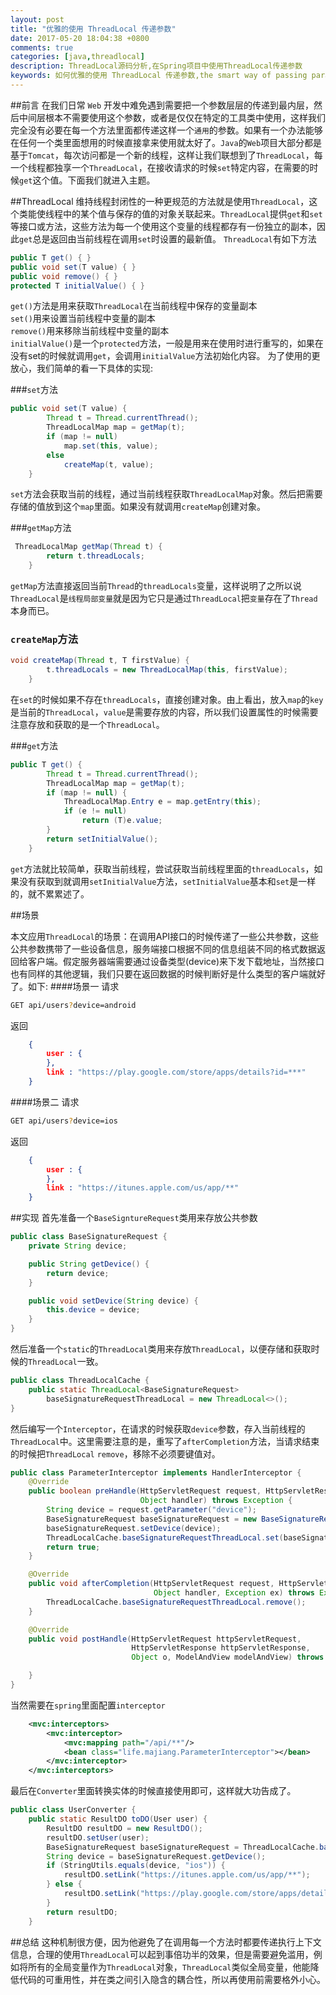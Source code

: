 ```yaml
---
layout: post
title: "优雅的使用 ThreadLocal 传递参数"
date: 2017-05-20 18:04:38 +0800
comments: true
categories: [java,threadlocal]
description: ThreadLocal源码分析,在Spring项目中使用ThreadLocal传递参数
keywords: 如何优雅的使用 ThreadLocal 传递参数,the smart way of passing parameter by threadlocal,巧妙使用ThreadLocal,使用ThreadLocal传递参数,ThreadLocal使用,ThreadLocal使用详解,ThreadLocal原理,ThreadLocal分析,ThreadLocal的使用场景
---
```

##前言
在我们日常 `Web` 开发中难免遇到需要把一个参数层层的传递到最内层，然后中间层根本不需要使用这个参数，或者是仅仅在特定的工具类中使用，这样我们完全没有必要在每一个方法里面都传递这样一个`通用`的参数。如果有一个办法能够在任何一个类里面想用的时候直接拿来使用就太好了。`Java`的`Web`项目大部分都是基于`Tomcat`，每次访问都是一个新的线程，这样让我们联想到了`ThreadLocal`，每一个线程都独享一个`ThreadLocal`，在接收请求的时候`set`特定内容，在需要的时候`get`这个值。下面我们就进入主题。
<!-- more -->
##ThreadLocal
维持线程封闭性的一种更规范的方法就是使用`ThreadLocal`，这个类能使线程中的某个值与保存的值的对象关联起来。`ThreadLocal`提供`get`和`set`等接口或方法，这些方法为每一个使用这个变量的线程都存有一份独立的副本，因此`get`总是返回由当前线程在调用`set`时设置的最新值。
`ThreadLocal`有如下方法
```java
public T get() { }
public void set(T value) { }
public void remove() { }
protected T initialValue() { }
```
`get()`方法是用来获取`ThreadLocal`在当前线程中保存的变量副本  
`set()`用来设置当前线程中变量的副本  
`remove()`用来移除当前线程中变量的副本   
`initialValue()`是一个`protected`方法，一般是用来在使用时进行重写的，如果在没有set的时候就调用`get`，会调用`initialValue`方法初始化内容。
为了使用的更放心，我们简单的看一下具体的实现:

###`set`方法
```java ThreadLocal.java
public void set(T value) {
        Thread t = Thread.currentThread();
        ThreadLocalMap map = getMap(t);
        if (map != null)
            map.set(this, value);
        else
            createMap(t, value);
    }
```
`set`方法会获取当前的线程，通过当前线程获取`ThreadLocalMap`对象。然后把需要存储的值放到这个`map`里面。如果没有就调用`createMap`创建对象。

###`getMap`方法
```java ThreadLocal.java
 ThreadLocalMap getMap(Thread t) {
        return t.threadLocals;
    }
```
`getMap`方法直接返回当前`Thread`的`threadLocals`变量，这样说明了之所以说`ThreadLocal`是`线程局部变量`就是因为它只是通过`ThreadLocal`把`变量`存在了`Thread`本身而已。

### `createMap`方法
```java ThreadLocal.java
void createMap(Thread t, T firstValue) {
        t.threadLocals = new ThreadLocalMap(this, firstValue);
    }
```
在`set`的时候如果不存在`threadLocals`，直接创建对象。由上看出，放入`map`的`key`是当前的`ThreadLocal`，`value`是需要存放的内容，所以我们设置属性的时候需要注意存放和获取的是一个`ThreadLocal`。

###`get`方法
```java ThreadLocal.java
public T get() {
        Thread t = Thread.currentThread();
        ThreadLocalMap map = getMap(t);
        if (map != null) {
            ThreadLocalMap.Entry e = map.getEntry(this);
            if (e != null)
                return (T)e.value;
        }
        return setInitialValue();
    }
```
`get`方法就比较简单，获取当前线程，尝试获取当前线程里面的`threadLocals`，如果没有获取到就调用`setInitialValue`方法，`setInitialValue`基本和`set`是一样的，就不累累述了。

##场景

本文应用`ThreadLocal`的场景：在调用API接口的时候传递了一些公共参数，这些公共参数携带了一些设备信息，服务端接口根据不同的信息组装不同的格式数据返回给客户端。假定服务器端需要通过设备类型(device)来下发下载地址，当然接口也有同样的其他逻辑，我们只要在返回数据的时候判断好是什么类型的客户端就好了。如下:
####场景一
请求
```sh
GET api/users?device=android
```
返回
```JSON
	{
		user : {		
		},
		link : "https://play.google.com/store/apps/details?id=***"
	}
```
####场景二
请求
```sh
GET api/users?device=ios
```
返回
```JSON
	{
		user : {	
		},
		link : "https://itunes.apple.com/us/app/**"
	}
```
##实现
首先准备一个`BaseSigntureRequest`类用来存放公共参数
```java BaseSignatureRequest.java
public class BaseSignatureRequest {
    private String device;

    public String getDevice() {
        return device;
    }

    public void setDevice(String device) {
        this.device = device;
    }
}
```
然后准备一个`static`的`ThreadLocal`类用来存放`ThreadLocal`，以便存储和获取时候的`ThreadLocal`一致。
```java ThreadLocalCache.java
public class ThreadLocalCache {
    public static ThreadLocal<BaseSignatureRequest> 
    	baseSignatureRequestThreadLocal = new ThreadLocal<>();
}
```
然后编写一个`Interceptor`，在请求的时候获取`device`参数，存入当前线程的`ThreadLocal`中。这里需要注意的是，重写了`afterCompletion`方法，当请求结束的时候把`ThreadLocal` `remove`，移除不必须要键值对。
```java ParameterInterceptor.java
public class ParameterInterceptor implements HandlerInterceptor {
    @Override
    public boolean preHandle(HttpServletRequest request, HttpServletResponse response,
                             Object handler) throws Exception {
        String device = request.getParameter("device");
        BaseSignatureRequest baseSignatureRequest = new BaseSignatureRequest();
        baseSignatureRequest.setDevice(device);
        ThreadLocalCache.baseSignatureRequestThreadLocal.set(baseSignatureRequest);
        return true;
    }

    @Override
    public void afterCompletion(HttpServletRequest request, HttpServletResponse response,
                                Object handler, Exception ex) throws Exception {
        ThreadLocalCache.baseSignatureRequestThreadLocal.remove();
    }

    @Override
    public void postHandle(HttpServletRequest httpServletRequest,
                           HttpServletResponse httpServletResponse, 
                           Object o, ModelAndView modelAndView) throws Exception {

    }
}
```
当然需要在`spring`里面配置`interceptor`
```xml applicationContext.xml
    <mvc:interceptors>
        <mvc:interceptor>
            <mvc:mapping path="/api/**"/>
            <bean class="life.majiang.ParameterInterceptor"></bean>
        </mvc:interceptor>
    </mvc:interceptors>
```

最后在`Converter`里面转换实体的时候直接使用即可，这样就大功告成了。
```java UserConverter.java
public class UserConverter {
    public static ResultDO toDO(User user) {
        ResultDO resultDO = new ResultDO();
        resultDO.setUser(user);
        BaseSignatureRequest baseSignatureRequest = ThreadLocalCache.baseSignatureRequestThreadLocal.get();
        String device = baseSignatureRequest.getDevice();
        if (StringUtils.equals(device, "ios")) {
            resultDO.setLink("https://itunes.apple.com/us/app/**");
        } else {
            resultDO.setLink("https://play.google.com/store/apps/details?id=***");
        }
        return resultDO;
    }
```
##总结
这种机制很方便，因为他避免了在调用每一个方法时都要传递执行上下文信息，合理的使用`ThreadLocal`可以起到事倍功半的效果，但是需要避免滥用，例如将所有的全局变量作为`ThreadLocal`对象，`ThreadLocal`类似全局变量，他能降低代码的可重用性，并在类之间引入隐含的耦合性，所以再使用前需要格外小心。
